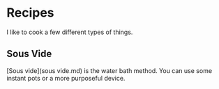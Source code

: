 # Recipes

I like to cook a few different types of things. 


## Sous Vide

[Sous vide](sous vide.md) is the water bath method. You can use some instant pots or a more purposeful device.
